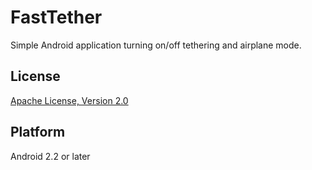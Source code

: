 # FastTether

Simple Android application turning on/off tethering and airplane mode.

## License

[Apache License, Version 2.0](http://www.apache.org/licenses/LICENSE-2.0.html)

## Platform

Android 2.2 or later

